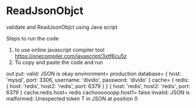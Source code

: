 # ReadJsonObjct
validate and ReadJsonObjct using Java script

Steps to run the code
1. to use online javascript compiler tool https://onecompiler.com/javascript/3xtf6cu5z
2. To copy and paste the code and run

out put:
valid: JSON is okay
environment= production
database= { host: 'mysql', port: 3306, username: 'divido', password: 'divido' }
cache= { redis: { host: 'redis', host2: 'redis', port: 6379 } }
{ host: 'redis', host2: 'redis', port: 6379 }
cache.redis.host= redis
cachoooooopp.host1= false
invalid: JSON is malformed: Unexpected token T in JSON at position 0
